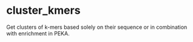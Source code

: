 # cluster_kmers
Get clusters of k-mers based solely on their sequence or in combination with enrichment in PEKA. 

